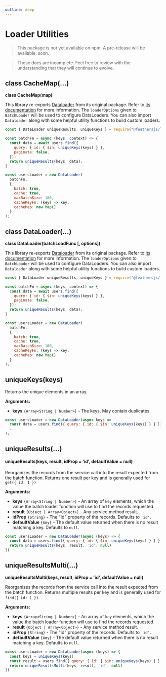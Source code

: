 ```yaml
---
outline: deep
---
```


# Loader Utilities

<BlockQuote type="danger" label="Unpublished">

This package is not yet available on npm. A pre-release will be available, soon.

</BlockQuote>

<BlockQuote label="Work in Progress">

These docs are incomplete. Feel free to review with the understanding that they will continue to evolve.

</BlockQuote>

## class CacheMap(...)

**class CacheMap(map)**

This library re-exports [Dataloader](https://www.npmjs.com/package/dataloader) from its original package. Refer to [its documentation](https://github.com/graphql/dataloader) for more information. The `loaderOptions` given to `BatchLoader` will be used to configure DataLoaders. You can also import `Dataloader` along with some helpful utility functions to build custom loaders.

```js
const { DataLoader uniqueResults, uniqueKeys } = require("@feathersjs/loader");

const batchFn = async (keys, context) => {
  const data = await users.find({
    query: { id: { $in: uniqueKeys(keys) } },
    paginate: false,
  });
  return uniqueResults(keys, data);
}

const usersLoader = new DataLoader(
  batchFn,
  {
    batch: true,
    cache: true,
    maxBatchSize: 100,
    cacheKeyFn: (key) => key,
    cacheMap: new Map()
  }
);
```

## class DataLoader(...)

**class DataLoader(batchLoadFunc [, options])**

This library re-exports [Dataloader](https://www.npmjs.com/package/dataloader) from its original package. Refer to [its documentation](https://github.com/graphql/dataloader) for more information. The `loaderOptions` given to `BatchLoader` will be used to configure DataLoaders. You can also import `Dataloader` along with some helpful utility functions to build custom loaders.

```js
const { DataLoader uniqueResults, uniqueKeys } = require("@feathersjs/loader");

const batchFn = async (keys, context) => {
  const data = await users.find({
    query: { id: { $in: uniqueKeys(keys) } },
    paginate: false,
  });
  return uniqueResults(keys, data);
}

const usersLoader = new DataLoader(
  batchFn,
  {
    batch: true,
    cache: true,
    maxBatchSize: 100,
    cacheKeyFn: (key) => key,
    cacheMap: new Map()
  }
);
```

## uniqueKeys(keys)

Returns the unique elements in an array.

**Arguments:**

- **keys** `{Array<String | Number>}` - The keys. May contain duplicates.

```js
const usersLoader = new DataLoader(async keys =>
  const data = users.find({ query: { id: { $in: uniqueKeys(keys) } } })
  ...
);
```

## uniqueResults(...)

#### uniqueResults(keys, result, idProp = 'id', defaultValue = null)

Reorganizes the records from the service call into the result expected from the batch function. Returns one result per key and is generally used for `get({ id: 1 })`

**Arguments:**

- **keys** `{Array<String | Number>}` - An array of `key` elements, which the value the batch loader function will use to find the records requested.
- **result** `{Object | Array<Object>}` - Any service method result.
- **idProp** `{String}` - The "id" property of the records. Defaults to `'id'`.
- **defaultValue** `{Any}` - The default value returned when there is no result matching a key. Defaults to `null`.

```js
const usersLoader = new DataLoader(async (keys) => {
  const data = users.find({ query: { id: { $in: uniqueKeys(keys) } } })
  return uniqueResults(keys, result, 'id', null)
})
```

## uniqueResultsMulti(...)

**uniqueResultsMulti(keys, result, idProp = 'id', defaultValue = null)**

Reorganizes the records from the service call into the result expected from the batch function. Returns multiple results per key and is generally used for `find({ id: 1 })`.

**Arguments:**

- **keys** `{Array<String | Number>}` - An array of `key` elements, which the value the batch loader function will use to find the records requested.
- **result** `{Object | Array<Object>}` - Any service method result.
- **idProp** `{String}` - The "id" property of the records. Defaults to `'id'`.
- **defaultValue** `{Any}` - The default value returned when there is no result matching a key. Defaults to `null`.

```js
const usersLoader = new DataLoader(async (keys) => {
  const keys = uniqueKeys(keys)
  const result = users.find({ query: { id: { $in: uniqueKeys(keys) } } })
  return uniqueResultsMulti(keys, result, 'id', null)
})
```

